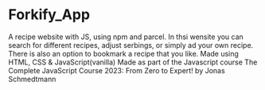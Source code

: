 # Forkify_App
A recipe website with JS, using npm and parcel. In thsi wensite you can search for different recipes, adjust serbings, or simply ad your own recipe. There is also an option to bookmark a recipe that you like.
Made using HTML, CSS & JavaScript(vanilla)
Made as part of the Javascript course The Complete JavaScript Course 2023: From Zero to Expert! by Jonas Schmedtmann
